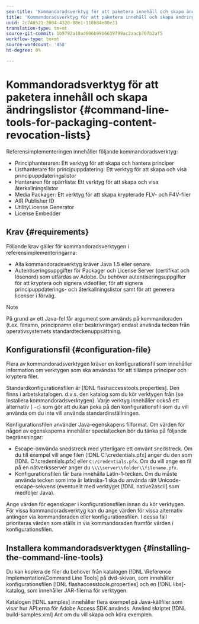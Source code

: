 ```yaml
---
seo-title: 'Kommandoradsverktyg för att paketera innehåll och skapa ändringslistor '
title: 'Kommandoradsverktyg för att paketera innehåll och skapa ändringslistor '
uuid: 2c740521-2004-4320-88e1-118b84e80e31
translation-type: tm+mt
source-git-commit: 1b9792a10ad606b99b6639799ac2aacb707b2af5
workflow-type: tm+mt
source-wordcount: '458'
ht-degree: 0%

---
```



# Kommandoradsverktyg för att paketera innehåll och skapa ändringslistor {#command-line-tools-for-packaging-content-revocation-lists}

Referensimplementeringen innehåller följande kommandoradsverktyg:

* Principhanteraren: Ett verktyg för att skapa och hantera principer
* Listhanterare för principuppdatering: Ett verktyg för att skapa och visa principuppdateringslistor
* Hanteraren för spärrlista: Ett verktyg för att skapa och visa återkallningslistor
* Media Packager: Ett verktyg för att skapa krypterade FLV- och F4V-filer
* AIR Publisher ID
* UtilityLicense Generator
* License Embedder

## Krav {#requirements}

Följande krav gäller för kommandoradsverktygen i referensimplementeringarna:

* Alla kommandoradsverktyg kräver Java 1.5 eller senare.
* Autentiseringsuppgifter för Packager och License Server (certifikat och lösenord) som utfärdas av Adobe. Du behöver autentiseringsuppgifter för att kryptera och signera videofiler, för att signera principuppdaterings- och återkallningslistor samt för att generera licenser i förväg.

>[!NOTE]
>
>På grund av ett Java-fel får argument som används på kommandoraden (t.ex. filnamn, principnamn eller beskrivningar) endast använda tecken från operativsystemets standardteckenuppsättning.

## Konfigurationsfil {#configuration-file}

Flera av kommandoradsverktygen kräver en konfigurationsfil som innehåller information om verktygen som ska användas för att tillämpa principer och kryptera filer.

Standardkonfigurationsfilen är [!DNL flashaccesstools.properties]. Den finns i arbetskatalogen. d.v.s. den katalog som du kör verktygen från (se Installera kommandoradsverktygen). Varje verktyg innehåller också ett alternativ ( `-c`) som gör att du kan peka på den konfigurationsfil som du vill använda om du inte vill använda standardinställningen.

Konfigurationsfilen använder Java-egenskapens filformat. Om värden för någon av egenskaperna innehåller specialtecken bör du tänka på följande begränsningar:

* Escape-omvända snedstreck med ytterligare ett omvänt snedstreck. Om du till exempel vill ange filen [!DNL C:\credentials.pfx] anger du den som [!DNL C:\\credentials.pfx] eller `C:/credentials.pfx`. Om du vill ange en fil på en nätverksserver anger du `\\\\server\\folder\\filename.pfx`.
* Konfigurationsfilen får bara innehålla Latin-1-tecken. Om du måste använda tecken som inte är latinska-1 ska du använda rätt Unicode-escape-sekvens (eventuellt med verktyget [!DNL native2ascii] som medföljer Java).

Ange värden för egenskaper i konfigurationsfilen innan du kör verktygen. För vissa kommandoradsverktyg kan du ange värden för vissa alternativ antingen via kommandoraden eller konfigurationsfilen. I dessa fall prioriteras värden som ställs in via kommandoraden framför värden i konfigurationsfilen.

## Installera kommandoradsverktygen {#installing-the-command-line-tools}

Du kan kopiera de filer du behöver från katalogen [!DNL \Reference Implementation\Command Line Tools] på dvd-skivan, som innehåller konfigurationsfilen [!DNL flashaccesstools.properties] och en [!DNL libs]-katalog, som innehåller JAR-filerna för verktygen.

Katalogen [!DNL samples] innehåller flera exempel på Java-källfiler som visar hur API:erna för Adobe Access SDK används. Använd skriptet [!DNL build-samples.xml] Ant om du vill skapa och köra exemplen.